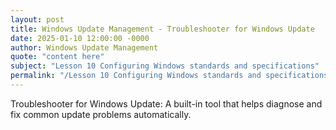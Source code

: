 ```yaml
---
layout: post
title: Windows Update Management - Troubleshooter for Windows Update
date: 2025-01-10 12:00:00 -0000
author: Windows Update Management
quote: "content here"
subject: "Lesson 10 Configuring Windows standards and specifications"
permalink: "/Lesson 10 Configuring Windows standards and specifications/Windows Update Management/Windows Update Management - Troubleshooter for Windows Update"
---
```


Troubleshooter for Windows Update: A built-in tool that helps diagnose and fix common update problems automatically.
